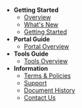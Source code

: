 - **Getting Started**
  - [Overview](ship-hats-overview)
  - [What's New](what-s-new)
  - [Getting Started](getting-started)
- **Portal Guide**
  - [Portal Overview](https://docs.developer.tech.gov.sg/docs/ship-hats-portal-guide/#/ship-hats-portal-overview)
- **Tools Guide**
  - [Tools Overview](https://docs.developer.tech.gov.sg/docs/ship-hats-tools-guide/#/tools-overview)
- **Information**
  - [Terms & Policies](terms-and-policies)
  - [Support](support)
  - [Document History](document-history)
  - [Contact Us](contact-us)